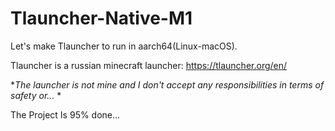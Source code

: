
# Tlauncher-Native-M1
Let's make Tlauncher to run in aarch64(Linux-macOS).

Tlauncher is a russian minecraft launcher: https://tlauncher.org/en/

*_The launcher is not mine and I don't accept any responsibilities in terms of safety or..._ *

The Project Is 95% done...
